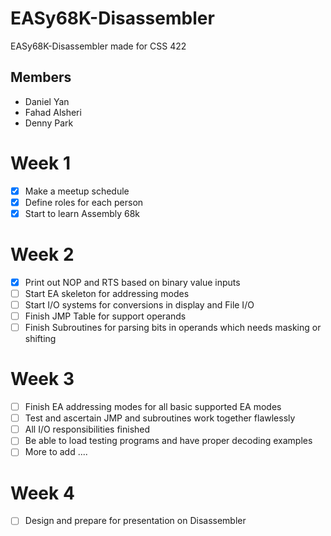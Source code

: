 # EASy68K-Disassembler
EASy68K-Disassembler made for CSS 422

## Members
+ Daniel Yan
+ Fahad Alsheri
+ Denny Park
# Week 1 
- [X] Make a meetup schedule
- [X] Define roles for each person
- [X] Start to learn Assembly 68k

# Week 2

- [X] Print out NOP and RTS based on binary value inputs
- [ ] Start EA skeleton for addressing modes
- [ ] Start I/O systems for conversions in display and File I/O
- [ ] Finish JMP Table for support operands
- [ ] Finish Subroutines for parsing bits in operands which needs masking or shifting
# Week 3
- [ ] Finish EA addressing modes for all basic supported EA modes
- [ ] Test and ascertain JMP and subroutines work together flawlessly
- [ ] All I/O responsibilities finished
- [ ] Be able to load testing programs and have proper decoding examples
- [ ] More to add ....
# Week 4
- [ ] Design and prepare for presentation on Disassembler

